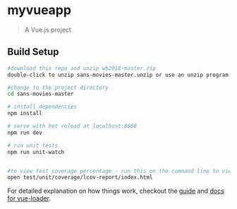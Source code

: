 # myvueapp

> A Vue.js project

## Build Setup

``` bash
#download this repo and unzip wb2018-master.zip
double-click to unzip sans-movies-master.unzip or use an unzip program of your choice

#change to the project directory
cd sans-movies-master

# install dependencies
npm install

# serve with hot reload at localhost:8080
npm run dev

# run unit tests
npm run unit-watch


#to view test coverage percentage - run this on the command line to view test coverage in your web browser after running the unit tests
open test/unit/coverage/lcov-report/index.html
```

For detailed explanation on how things work, checkout the [guide](http://vuejs-templates.github.io/webpack/) and [docs for vue-loader](http://vuejs.github.io/vue-loader).
